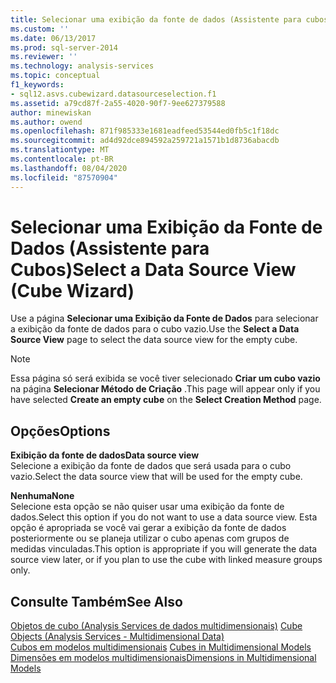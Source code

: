 ```yaml
---
title: Selecionar uma exibição da fonte de dados (Assistente para cubos) | Microsoft Docs
ms.custom: ''
ms.date: 06/13/2017
ms.prod: sql-server-2014
ms.reviewer: ''
ms.technology: analysis-services
ms.topic: conceptual
f1_keywords:
- sql12.asvs.cubewizard.datasourceselection.f1
ms.assetid: a79cd87f-2a55-4020-90f7-9ee627379588
author: minewiskan
ms.author: owend
ms.openlocfilehash: 871f985333e1681eadfeed53544ed0fb5c1f18dc
ms.sourcegitcommit: ad4d92dce894592a259721a1571b1d8736abacdb
ms.translationtype: MT
ms.contentlocale: pt-BR
ms.lasthandoff: 08/04/2020
ms.locfileid: "87570904"
---
```

# <a name="select-a-data-source-view-cube-wizard"></a><span data-ttu-id="b3623-102">Selecionar uma Exibição da Fonte de Dados (Assistente para Cubos)</span><span class="sxs-lookup"><span data-stu-id="b3623-102">Select a Data Source View (Cube Wizard)</span></span>
  <span data-ttu-id="b3623-103">Use a página **Selecionar uma Exibição da Fonte de Dados** para selecionar a exibição da fonte de dados para o cubo vazio.</span><span class="sxs-lookup"><span data-stu-id="b3623-103">Use the **Select a Data Source View** page to select the data source view for the empty cube.</span></span>  
  
> [!NOTE]  
>  <span data-ttu-id="b3623-104"> Essa página só será exibida se você tiver selecionado **Criar um cubo vazio** na página **Selecionar Método de Criação** .</span><span class="sxs-lookup"><span data-stu-id="b3623-104">This page will appear only if you have selected **Create an empty cube** on the **Select Creation Method** page.</span></span>  
  
## <a name="options"></a><span data-ttu-id="b3623-105">Opções</span><span class="sxs-lookup"><span data-stu-id="b3623-105">Options</span></span>  
 <span data-ttu-id="b3623-106">**Exibição da fonte de dados**</span><span class="sxs-lookup"><span data-stu-id="b3623-106">**Data source view**</span></span>  
 <span data-ttu-id="b3623-107">Selecione a exibição da fonte de dados que será usada para o cubo vazio.</span><span class="sxs-lookup"><span data-stu-id="b3623-107">Select the data source view that will be used for the empty cube.</span></span>  
  
 <span data-ttu-id="b3623-108">**Nenhuma**</span><span class="sxs-lookup"><span data-stu-id="b3623-108">**None**</span></span>  
 <span data-ttu-id="b3623-109">Selecione esta opção se não quiser usar uma exibição da fonte de dados.</span><span class="sxs-lookup"><span data-stu-id="b3623-109">Select this option if you do not want to use a data source view.</span></span> <span data-ttu-id="b3623-110">Esta opção é apropriada se você vai gerar a exibição da fonte de dados posteriormente ou se planeja utilizar o cubo apenas com grupos de medidas vinculadas.</span><span class="sxs-lookup"><span data-stu-id="b3623-110">This option is appropriate if you will generate the data source view later, or if you plan to use the cube with linked measure groups only.</span></span>  
  
## <a name="see-also"></a><span data-ttu-id="b3623-111">Consulte Também</span><span class="sxs-lookup"><span data-stu-id="b3623-111">See Also</span></span>  
 <span data-ttu-id="b3623-112">[Objetos de cubo &#40;Analysis Services de dados multidimensionais&#41;](multidimensional-models-olap-logical-cube-objects/cube-objects-analysis-services-multidimensional-data.md) </span><span class="sxs-lookup"><span data-stu-id="b3623-112">[Cube Objects &#40;Analysis Services - Multidimensional Data&#41;](multidimensional-models-olap-logical-cube-objects/cube-objects-analysis-services-multidimensional-data.md) </span></span>  
 <span data-ttu-id="b3623-113">[Cubos em modelos multidimensionais](multidimensional-models/cubes-in-multidimensional-models.md) </span><span class="sxs-lookup"><span data-stu-id="b3623-113">[Cubes in Multidimensional Models](multidimensional-models/cubes-in-multidimensional-models.md) </span></span>  
 [<span data-ttu-id="b3623-114">Dimensões em modelos multidimensionais</span><span class="sxs-lookup"><span data-stu-id="b3623-114">Dimensions in Multidimensional Models</span></span>](multidimensional-models/dimensions-in-multidimensional-models.md)  
  
  
